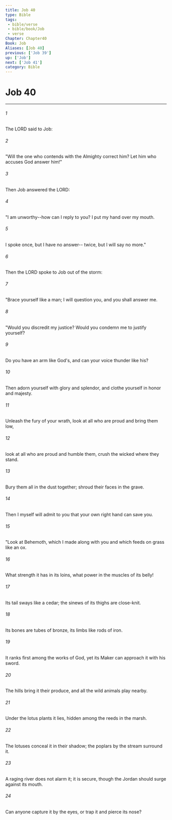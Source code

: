 ```yaml
---
title: Job 40
type: Bible
tags:
 - bible/verse
 - bible/book/Job
 - verse
Chapter: Chapter40
Book: Job
Aliases: [Job 40]
previous: ['Job 39']
up: ['Job']
next: ['Job 41']
category: Bible
---
```

# Job 40

***


###### 1 
The LORD said to Job: 

###### 2 
"Will the one who contends with the Almighty correct him? Let him who accuses God answer him!" 

###### 3 
Then Job answered the LORD: 

###### 4 
"I am unworthy--how can I reply to you? I put my hand over my mouth. 

###### 5 
I spoke once, but I have no answer-- twice, but I will say no more." 

###### 6 
Then the LORD spoke to Job out of the storm: 

###### 7 
"Brace yourself like a man; I will question you, and you shall answer me. 

###### 8 
"Would you discredit my justice? Would you condemn me to justify yourself? 

###### 9 
Do you have an arm like God's, and can your voice thunder like his? 

###### 10 
Then adorn yourself with glory and splendor, and clothe yourself in honor and majesty. 

###### 11 
Unleash the fury of your wrath, look at all who are proud and bring them low, 

###### 12 
look at all who are proud and humble them, crush the wicked where they stand. 

###### 13 
Bury them all in the dust together; shroud their faces in the grave. 

###### 14 
Then I myself will admit to you that your own right hand can save you. 

###### 15 
"Look at Behemoth, which I made along with you and which feeds on grass like an ox. 

###### 16 
What strength it has in its loins, what power in the muscles of its belly! 

###### 17 
Its tail sways like a cedar; the sinews of its thighs are close-knit. 

###### 18 
Its bones are tubes of bronze, its limbs like rods of iron. 

###### 19 
It ranks first among the works of God, yet its Maker can approach it with his sword. 

###### 20 
The hills bring it their produce, and all the wild animals play nearby. 

###### 21 
Under the lotus plants it lies, hidden among the reeds in the marsh. 

###### 22 
The lotuses conceal it in their shadow; the poplars by the stream surround it. 

###### 23 
A raging river does not alarm it; it is secure, though the Jordan should surge against its mouth. 

###### 24 
Can anyone capture it by the eyes, or trap it and pierce its nose? 
